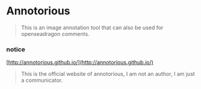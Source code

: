 # Annotorious

> This is an image annotation tool that can also be used for openseadragon comments.

### notice

[http://annotorious.github.io/](http://annotorious.github.io/)

> This is the official website of annotorious, I am not an author, I am just a communicator.
